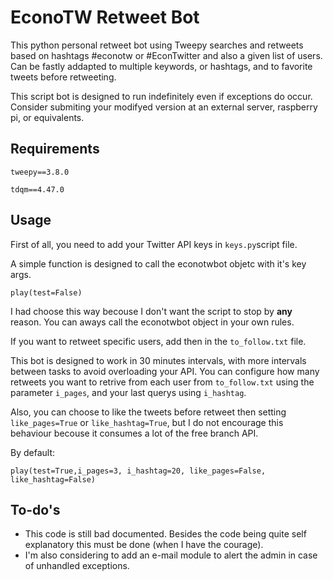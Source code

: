# EconoTW Retweet Bot
This python personal retweet bot using Tweepy searches and retweets based on hashtags #econotw or #EconTwitter and also a given list of users. Can be fastly addapted to multiple keywords, or hashtags, and to favorite tweets before retweeting.

This script bot is designed to run indefinitely even if exceptions do occur. Consider submiting your modifyed version at an external server, raspberry pi, or equivalents.

Requirements
----------

`tweepy==3.8.0`

`tdqm==4.47.0`

Usage
----------

First of all, you need to add your Twitter API keys in `keys.py`script file.

A simple function is designed to call the econotwbot objetc with it's key args.

```
play(test=False)
```

I had choose this way becouse I don't want the script to stop by **any** reason. You can aways call the econotwbot object in your own rules.

If you want to retweet specific users, add then in the `to_follow.txt` file.

This bot is designed to work in 30 minutes intervals, with more intervals between tasks to avoid overloading your API. You can configure how many retweets you want to retrive from each user from `to_follow.txt` using the parameter `i_pages`, and your last querys using `i_hashtag`. 

Also, you can choose to like the tweets before retweet then setting `like_pages=True` or  `like_hashtag=True`, but I do not encourage this behaviour becouse it consumes a lot of the free branch API.

By default:

`play(test=True,i_pages=3, i_hashtag=20, like_pages=False, like_hashtag=False)`

## To-do's

- This code is still bad documented. Besides the code being quite self explanatory this must be done (when I have the courage).
- I'm also considering to add an e-mail module to alert the admin in case of unhandled exceptions.

